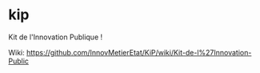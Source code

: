 # kip
Kit de l'Innovation Publique !

Wiki: https://github.com/InnovMetierEtat/KiP/wiki/Kit-de-l%27Innovation-Public

